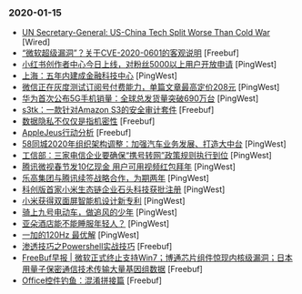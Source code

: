 ### 2020-01-15

* [UN Secretary-General: US-China Tech Split Worse Than Cold War](https://www.wired.com/story/un-secretary-general-antonio-guterres-internet-risks) [Wired]
* [“微软超级漏洞”？关于CVE-2020-0601的客观说明](https://www.freebuf.com/vuls/225524.html) [Freebuf]
* [小红书创作者中心今日上线，对粉丝5000以上用户开放申请](https://www.pingwest.com/w/202996) [PingWest]
* [上海：五年内建成金融科技中心](https://www.pingwest.com/w/202995) [PingWest]
* [微信正在灰度测试订阅号付费能力，单篇文章最高定价208元](https://www.pingwest.com/w/202991) [PingWest]
* [华为首次公布5G手机销量：全球总发货量突破690万台](https://www.pingwest.com/w/202986) [PingWest]
* [s3tk：一款针对Amazon S3的安全审计套件](https://www.freebuf.com/articles/network/224931.html) [Freebuf]
* [数据隐私不仅仅是指机密性](https://www.freebuf.com/articles/database/225311.html) [Freebuf]
* [AppleJeus行动分析](https://www.freebuf.com/articles/network/225140.html) [Freebuf]
* [58同城2020年组织架构调整：加强汽车业务发展、打造大中台](https://www.pingwest.com/w/202978) [PingWest]
* [工信部：三家电信企业要确保“携号转网”政策规则执行到位](https://www.pingwest.com/w/202974) [PingWest]
* [腾讯微视春节发10亿现金 用户可用视频红包拜年](https://www.pingwest.com/w/202973) [PingWest]
* [乐高集团与腾讯续签战略合作，为期两年](https://www.pingwest.com/w/202970) [PingWest]
* [科创版首家小米生态链企业石头科技获批注册](https://www.pingwest.com/w/202968) [PingWest]
* [小米获得双面屏智能机设计新专利](https://www.pingwest.com/w/202967) [PingWest]
* [骑上九号电动车，做追风的少年](https://www.pingwest.com/a/202294) [PingWest]
* [亚朵酒店能不能睡服年轻人？](https://www.pingwest.com/a/202381) [PingWest]
* [一加的120Hz 最优解](https://www.pingwest.com/a/202942) [PingWest]
* [渗透技巧之Powershell实战技巧](https://www.freebuf.com/articles/web/220046.html) [Freebuf]
* [FreeBuf早报 | 微软正式终止支持Win7；博通芯片组件惊现内核级漏洞；日本用量子保密通信技术传输大量基因组数据](https://www.freebuf.com/news/225403.html) [Freebuf]
* [Office控件钓鱼：混淆拼接篇](https://www.freebuf.com/articles/es/224347.html) [Freebuf]
